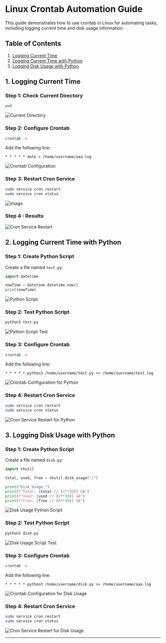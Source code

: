 # Linux Crontab Automation Guide

This guide demonstrates how to use crontab in Linux for automating tasks, including logging current time and disk usage information.

## Table of Contents
1. [Logging Current Time](#1-logging-current-time)
2. [Logging Current Time with Python](#2-logging-current-time-with-python)
3. [Logging Disk Usage with Python](#3-logging-disk-usage-with-python)

## 1. Logging Current Time

### Step 1: Check Current Directory
```bash
pwd
```
![Current Directory](https://github.com/user-attachments/assets/ff973957-a8c5-44b3-affc-f1db2da5a54c)

### Step 2: Configure Crontab
```bash
crontab -e
```
Add the following line:
```
* * * * * date > /home/username/aaa.log
```
![Crontab Configuration](https://github.com/user-attachments/assets/2e0f03a8-c778-4d8a-8aa5-4b0f4bfaaecd)

### Step 3: Restart Cron Service
```bash
sudo service cron restart
sudo service cron status
```
![image](https://github.com/user-attachments/assets/aecb7406-dc38-4127-812d-19338391d424)

### Step 4 : Results
![Cron Service Restart](https://github.com/user-attachments/assets/148efdf4-80fc-4663-a42e-bde59ba1d449)

## 2. Logging Current Time with Python

### Step 1: Create Python Script
Create a file named `test.py`:
```python
import datetime

nowTime = datetime.datetime.now()
print(nowTime)
```
![Python Script](https://github.com/user-attachments/assets/e7acadb4-6fae-4891-82f5-78cd76daa935)

### Step 2: Test Python Script
```bash
python3 test.py
```
![Python Script Test](https://github.com/user-attachments/assets/dcc6383f-1902-4602-abc5-11c566c6b2e4)

### Step 3: Configure Crontab
```bash
crontab -e
```
Add the following line:
```
* * * * * python3 /home/username/test.py >> /home/username/test.log
```
![Crontab Configuration for Python](https://github.com/user-attachments/assets/17f64f55-b12d-4cde-98ee-44319e2dbcbb)

### Step 4: Restart Cron Service
```bash
sudo service cron restart
sudo service cron status
```
![Cron Service Restart for Python](https://github.com/user-attachments/assets/aaaf21f6-7f99-495a-91ce-1e3bf2a89341)

## 3. Logging Disk Usage with Python

### Step 1: Create Python Script
Create a file named `disk.py`:
```python
import shutil

total, used, free = shutil.disk_usage("/")

print("Disk Usage:")
print(f"Total: {total // (2**30)} GB")
print(f"Used: {used // (2**30)} GB")
print(f"Free: {free // (2**30)} GB")
```
![Disk Usage Python Script](https://github.com/user-attachments/assets/bb57bae9-215a-4298-a826-69771a237c6c)

### Step 2: Test Python Script
```bash
python3 disk.py
```
![Disk Usage Script Test](https://github.com/user-attachments/assets/45b02773-9f46-4382-a83c-d5a20285a428)

### Step 3: Configure Crontab
```bash
crontab -e
```
Add the following line:
```
* * * * * python3 /home/username/disk.py >> /home/username/aaa.log
```
![Crontab Configuration for Disk Usage](https://github.com/user-attachments/assets/8ebd6339-de54-471f-bcea-135ce67d70d5)

### Step 4: Restart Cron Service
```bash
sudo service cron restart
sudo service cron status
```
![Cron Service Restart for Disk Usage](https://github.com/user-attachments/assets/e33c79fb-7ebc-4aa9-90e7-469293f3e851)

---
